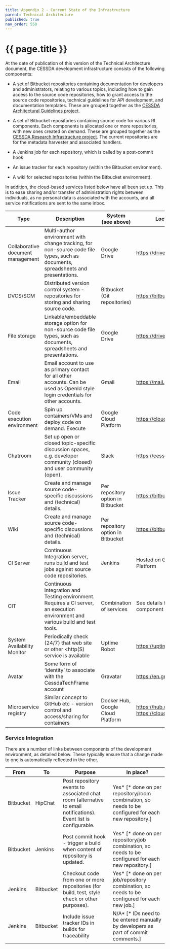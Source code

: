 ```yaml
---
title: Appendix 2 - Current State of the Infrastructure
parent: Technical Architecture
published: true
nav_order: 550
---
```


# {{ page.title }}

At the date of publication of this version of the Technical Architecture document,
the CESSDA development infrastructure consists of the following components:

- A set of Bitbucket repositories containing documentation for
    developers and administrators, relating to various topics,
    including how to gain access to the source code repositories,
    how to grant access to the source code repositories, technical
    guidelines for API development, and documentation templates.
    These are grouped together as the [CESSDA Architectural Guidelines
    project](https://bitbucket.org/account/user/cessda/projects/CAG).

- A set of Bitbucket repositories containing source code for various RI components.
    Each components is allocated one or more repositories, with new ones created on demand.
    These are grouped together as the [CESSDA Research Infrastructure
    project](https://bitbucket.org/account/user/cessda/projects/CRI).
    The current repositories are for the metadata harvester and associated handlers.

- A Jenkins job for each repository, which is called by a post-commit hook

- An issue tracker for each repository (within the Bitbucket environment).

- A wiki for selected repositories (within the Bitbucket environment).

In addition, the cloud-based services listed below have all been set up.
This is to ease sharing and/or transfer of administration rights between individuals,
as no personal data is associated with the accounts, and all service notifications are sent to the same inbox.

| Type                              | Description                                                                                                                       | System (see above)                 | Location                                         |
|-----------------------------------|-----------------------------------------------------------------------------------------------------------------------------------|------------------------------------|--------------------------------------------------|
| Collaborative document management | Multi-author environment with change tracking, for non-source code file types, such as documents, spreadsheets and presentations. | Google Drive                       | <https://drive.google.com>                         |
| DVCS/SCM                          | Distributed version control system - repositories for storing and sharing source code.                                            | Bitbucket (Git repositories)       | <https://bitbucket.org>                            |
| File storage                      | Linkable/embeddable storage option for non-source code file types, such as documents, spreadsheets and presentations.             | Google Drive                       | <https://drive.google.com>                         |
| Email                             | Email account to use as primary contact for all other accounts. Can be used as OpenId style login credentials for other accounts. | Gmail                              | <https://mail.google.com>                          |
| Code execution environment        | Spin up containers/VMs and deploy code on demand. Execute                                                                         | Google Cloud Platform              | <https://cloud.google.com>                         |
| Chatroom                          | Set up open or closed topic-specific discussion spaces, e.g. developer community (closed) and user community (open).              | Slack                            | <https://cessda.slack.io>            |
| Issue Tracker                     | Create and manage source code-specific discussions and (technical) details.                                                       | Per repository option in Bitbucket | <https://bitbucket.org>                            |
| Wiki                              | Create and manage source code-specific discussions and (technical) details.                                                       | Per repository option in Bitbucket | <https://bitbucket.org>                            |
| CI Server                         | Continuous Integration server, runs build and test jobs against source code repositories.                                         | Jenkins                            | Hosted on Google Cloud Platform                  |
| CIT                               | Continuous Integration and Testing environment. Requires a CI server, an execution environment  and various build and test tools. | Combination of services            | See details for each component service           |
| System Availability Monitor       | Periodically check (24/7) that web site or other <http(S) service is available                                                     | Uptime Robot                       | <https://uptimerobot.com>/                         |
| Avatar                            | Some form of ‘identity’ to associate with the CessdaTechFrame account                                                             | Gravatar                           | <https://en.gravatar.com>                          |
| Microservice registry             | Similar concept to GitHub etc - version control and access/sharing for containers                                                 | Docker Hub, Google Cloud Platform  | <https://hub.docker.com>/ <https://cloud.google.com> |

### Service Integration

There are a number of links between components of the development environment, as detailed below.
These typically ensure that a change made to one is automatically reflected in the other.

| From      | To        | Purpose                                                                                                          | In place?                                                                                             |
|-----------|-----------|------------------------------------------------------------------------------------------------------------------|-------------------------------------------------------------------------------------------------------|
| Bitbucket | HipChat   | Post repository events to associated chat room (alternative to email notifications). Event list is configurable. | Yes*  [* done on per repository/room combination, so needs to be configured for each new repository.] |
| Bitbucket | Jenkins   | Post commit hook - trigger a build when content of repository is updated.                                        | Yes* [* done on per repository/job combination, so needs to be configured for each new repository.]   |
| Jenkins   | Bitbucket | Checkout code from one or more repositories (for build, test, style check or other purposes).                    | Yes* [* done on per job/repository combination, so needs to be configured for each new job.]          |
| Jenkins   | Bitbucket | Include issue tracker IDs in builds for traceability                                                             | N/A* [* IDs need to be entered manually by developers as part of commit comments.]                    |
